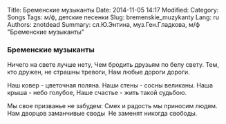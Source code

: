Title: Бременские музыканты
Date: 2014-11-05 14:17
Modified: 
Category: Songs
Tags: м/ф, детские песенки
Slug: bremenskie_muzykanty
Lang: ru
Authors: znotdead
Summary: сл.Ю.Энтина, муз.Ген.Гладкова, м/ф "Бременские музыканты"

### Бременские музыканты

Ничего на свете лучше нету,
Чем бродить друзьям по белу свету.
Тем, кто дружен, не страшны тревоги,
Нам любые дороги дороги.

Наш ковер - цветочная поляна.
Наши стены - сосны великаны.
Наша крыша - небо голубое,
Наше счастье - жить такой судьбою.

Мы свое призванье не забудем:
Смех и радость мы приносим людям.
Нам дворцов заманчивые своды 
Не заменят никогда свободы.
